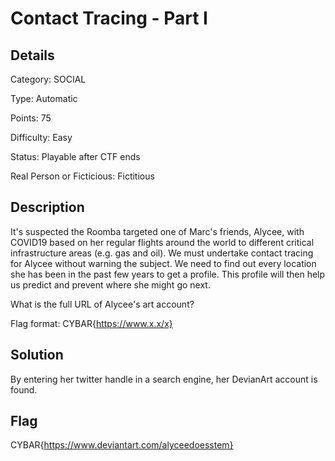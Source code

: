 # Contact Tracing - Part I

## Details

Category: SOCIAL

Type: Automatic

Points: 75

Difficulty: Easy

Status: Playable after CTF ends

Real Person or Ficticious: Fictitious

## Description 

It's suspected the Roomba targeted one of Marc's friends, Alycee, with COVID19 based on her regular flights around the world to different critical infrastructure areas (e.g. gas and oil). We must undertake contact tracing for Alycee without warning the subject. We need to find out every location she has been in the past few years to get a profile. This profile will then help us predict and prevent where she might go next.

What is the full URL of Alycee's art account?

Flag format: CYBAR{https://www.x.x/x}

## Solution 

By entering her twitter handle in a search engine, her DevianArt account is found. 


## Flag 
CYBAR{https://www.deviantart.com/alyceedoesstem}
